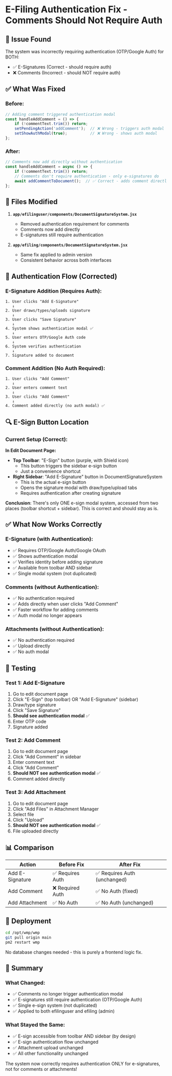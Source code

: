 # E-Filing Authentication Fix - Comments Should Not Require Auth

## 🐛 Issue Found

The system was incorrectly requiring authentication (OTP/Google Auth) for BOTH:
- ✅ E-Signatures (Correct - should require auth)
- ❌ Comments (Incorrect - should NOT require auth)

## ✅ What Was Fixed

### Before:
```javascript
// Adding comment triggered authentication modal
const handleAddComment = () => {
    if (!commentText.trim()) return;
    setPendingAction('addComment');  // ❌ Wrong - triggers auth modal
    setShowAuthModal(true);          // ❌ Wrong - shows auth modal
};
```

### After:
```javascript
// Comments now add directly without authentication
const handleAddComment = async () => {
    if (!commentText.trim()) return;
    // Comments don't require authentication - only e-signatures do
    await addCommentToDocument();  // ✅ Correct - adds comment directly
};
```

## 📝 Files Modified

1. **`app/efilinguser/components/DocumentSignatureSystem.jsx`**
   - Removed authentication requirement for comments
   - Comments now add directly
   - E-signatures still require authentication

2. **`app/efiling/components/DocumentSignatureSystem.jsx`**
   - Same fix applied to admin version
   - Consistent behavior across both interfaces

## 🎯 Authentication Flow (Corrected)

### E-Signature Addition (Requires Auth):
```
1. User clicks "Add E-Signature"
   ↓
2. User draws/types/uploads signature
   ↓
3. User clicks "Save Signature"
   ↓
4. System shows authentication modal ✅
   ↓
5. User enters OTP/Google Auth code
   ↓
6. System verifies authentication
   ↓
7. Signature added to document
```

### Comment Addition (No Auth Required):
```
1. User clicks "Add Comment"
   ↓
2. User enters comment text
   ↓
3. User clicks "Add Comment"
   ↓
4. Comment added directly (no auth modal) ✅
```

## 🔍 E-Sign Button Location

### Current Setup (Correct):

**In Edit Document Page:**
- **Top Toolbar**: "E-Sign" button (purple, with Shield icon)
  - This button triggers the sidebar e-sign button
  - Just a convenience shortcut
- **Right Sidebar**: "Add E-Signature" button in DocumentSignatureSystem
  - This is the actual e-sign button
  - Opens the signature modal with draw/type/upload tabs
  - Requires authentication after creating signature

**Conclusion**: There's only ONE e-sign modal system, accessed from two places (toolbar shortcut + sidebar). This is correct and should stay as is.

## ✅ What Now Works Correctly

### E-Signature (with Authentication):
- ✅ Requires OTP/Google Auth/Google OAuth
- ✅ Shows authentication modal
- ✅ Verifies identity before adding signature
- ✅ Available from toolbar AND sidebar
- ✅ Single modal system (not duplicated)

### Comments (without Authentication):
- ✅ No authentication required
- ✅ Adds directly when user clicks "Add Comment"
- ✅ Faster workflow for adding comments
- ✅ Auth modal no longer appears

### Attachments (without Authentication):
- ✅ No authentication required
- ✅ Upload directly
- ✅ No auth modal

## 🧪 Testing

### Test 1: Add E-Signature
1. Go to edit document page
2. Click "E-Sign" (top toolbar) OR "Add E-Signature" (sidebar)
3. Draw/type signature
4. Click "Save Signature"
5. **Should see authentication modal** ✅
6. Enter OTP code
7. Signature added

### Test 2: Add Comment  
1. Go to edit document page
2. Click "Add Comment" in sidebar
3. Enter comment text
4. Click "Add Comment"
5. **Should NOT see authentication modal** ✅
6. Comment added directly

### Test 3: Add Attachment
1. Go to edit document page
2. Click "Add Files" in Attachment Manager
3. Select file
4. Click "Upload"
5. **Should NOT see authentication modal** ✅
6. File uploaded directly

## 📊 Comparison

| Action | Before Fix | After Fix |
|--------|-----------|-----------|
| Add E-Signature | ✅ Requires Auth | ✅ Requires Auth (unchanged) |
| Add Comment | ❌ Required Auth | ✅ No Auth (fixed) |
| Add Attachment | ✅ No Auth | ✅ No Auth (unchanged) |

## 🚀 Deployment

```bash
cd /opt/wmp/wmp
git pull origin main
pm2 restart wmp
```

No database changes needed - this is purely a frontend logic fix.

## 📝 Summary

### What Changed:
- ✅ Comments no longer trigger authentication modal
- ✅ E-signatures still require authentication (OTP/Google Auth)
- ✅ Single e-sign system (not duplicated)
- ✅ Applied to both efilinguser and efiling (admin)

### What Stayed the Same:
- ✅ E-sign accessible from toolbar AND sidebar (by design)
- ✅ E-sign authentication flow unchanged
- ✅ Attachment upload unchanged
- ✅ All other functionality unchanged

The system now correctly requires authentication ONLY for e-signatures, not for comments or attachments!

